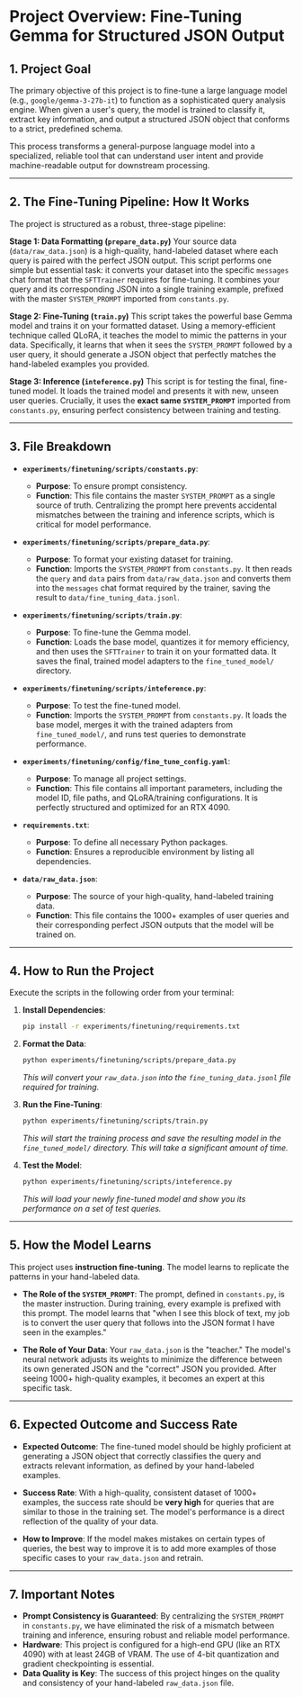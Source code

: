# Project Overview: Fine-Tuning Gemma for Structured JSON Output

## 1. Project Goal

The primary objective of this project is to fine-tune a large language model (e.g., `google/gemma-3-27b-it`) to function as a sophisticated query analysis engine. When given a user's query, the model is trained to classify it, extract key information, and output a structured JSON object that conforms to a strict, predefined schema.

This process transforms a general-purpose language model into a specialized, reliable tool that can understand user intent and provide machine-readable output for downstream processing.

---

## 2. The Fine-Tuning Pipeline: How It Works

The project is structured as a robust, three-stage pipeline:

**Stage 1: Data Formatting (`prepare_data.py`)**
Your source data (`data/raw_data.json`) is a high-quality, hand-labeled dataset where each query is paired with the perfect JSON output. This script performs one simple but essential task: it converts your dataset into the specific `messages` chat format that the `SFTTrainer` requires for fine-tuning. It combines your query and its corresponding JSON into a single training example, prefixed with the master `SYSTEM_PROMPT` imported from `constants.py`.

**Stage 2: Fine-Tuning (`train.py`)**
This script takes the powerful base Gemma model and trains it on your formatted dataset. Using a memory-efficient technique called QLoRA, it teaches the model to mimic the patterns in your data. Specifically, it learns that when it sees the `SYSTEM_PROMPT` followed by a user query, it should generate a JSON object that perfectly matches the hand-labeled examples you provided.

**Stage 3: Inference (`inteference.py`)**
This script is for testing the final, fine-tuned model. It loads the trained model and presents it with new, unseen user queries. Crucially, it uses the **exact same `SYSTEM_PROMPT`** imported from `constants.py`, ensuring perfect consistency between training and testing.

---

## 3. File Breakdown

- **`experiments/finetuning/scripts/constants.py`**:
  - **Purpose**: To ensure prompt consistency.
  - **Function**: This file contains the master `SYSTEM_PROMPT` as a single source of truth. Centralizing the prompt here prevents accidental mismatches between the training and inference scripts, which is critical for model performance.

- **`experiments/finetuning/scripts/prepare_data.py`**:
  - **Purpose**: To format your existing dataset for training.
  - **Function**: Imports the `SYSTEM_PROMPT` from `constants.py`. It then reads the `query` and `data` pairs from `data/raw_data.json` and converts them into the `messages` chat format required by the trainer, saving the result to `data/fine_tuning_data.jsonl`.

- **`experiments/finetuning/scripts/train.py`**:
  - **Purpose**: To fine-tune the Gemma model.
  - **Function**: Loads the base model, quantizes it for memory efficiency, and then uses the `SFTTrainer` to train it on your formatted data. It saves the final, trained model adapters to the `fine_tuned_model/` directory.

- **`experiments/finetuning/scripts/inteference.py`**:
  - **Purpose**: To test the fine-tuned model.
  - **Function**: Imports the `SYSTEM_PROMPT` from `constants.py`. It loads the base model, merges it with the trained adapters from `fine_tuned_model/`, and runs test queries to demonstrate performance.

- **`experiments/finetuning/config/fine_tune_config.yaml`**:
  - **Purpose**: To manage all project settings.
  - **Function**: This file contains all important parameters, including the model ID, file paths, and QLoRA/training configurations. It is perfectly structured and optimized for an RTX 4090.

- **`requirements.txt`**:
  - **Purpose**: To define all necessary Python packages.
  - **Function**: Ensures a reproducible environment by listing all dependencies.

- **`data/raw_data.json`**:
  - **Purpose**: The source of your high-quality, hand-labeled training data.
  - **Function**: This file contains the 1000+ examples of user queries and their corresponding perfect JSON outputs that the model will be trained on.

---

## 4. How to Run the Project

Execute the scripts in the following order from your terminal:

1.  **Install Dependencies**:
    ```bash
    pip install -r experiments/finetuning/requirements.txt
    ```

2.  **Format the Data**:
    ```bash
    python experiments/finetuning/scripts/prepare_data.py
    ```
    *This will convert your `raw_data.json` into the `fine_tuning_data.jsonl` file required for training.*

3.  **Run the Fine-Tuning**:
    ```bash
    python experiments/finetuning/scripts/train.py
    ```
    *This will start the training process and save the resulting model in the `fine_tuned_model/` directory. This will take a significant amount of time.*

4.  **Test the Model**:
    ```bash
    python experiments/finetuning/scripts/inteference.py
    ```
    *This will load your newly fine-tuned model and show you its performance on a set of test queries.*

---

## 5. How the Model Learns

This project uses **instruction fine-tuning**. The model learns to replicate the patterns in your hand-labeled data.

- **The Role of the `SYSTEM_PROMPT`**: The prompt, defined in `constants.py`, is the master instruction. During training, every example is prefixed with this prompt. The model learns that "when I see this block of text, my job is to convert the user query that follows into the JSON format I have seen in the examples."

- **The Role of Your Data**: Your `raw_data.json` is the "teacher." The model's neural network adjusts its weights to minimize the difference between its own generated JSON and the "correct" JSON you provided. After seeing 1000+ high-quality examples, it becomes an expert at this specific task.

---

## 6. Expected Outcome and Success Rate

- **Expected Outcome**: The fine-tuned model should be highly proficient at generating a JSON object that correctly classifies the query and extracts relevant information, as defined by your hand-labeled examples.

- **Success Rate**: With a high-quality, consistent dataset of 1000+ examples, the success rate should be **very high** for queries that are similar to those in the training set. The model's performance is a direct reflection of the quality of your data.

- **How to Improve**: If the model makes mistakes on certain types of queries, the best way to improve it is to add more examples of those specific cases to your `raw_data.json` and retrain.

---

## 7. Important Notes

- **Prompt Consistency is Guaranteed**: By centralizing the `SYSTEM_PROMPT` in `constants.py`, we have eliminated the risk of a mismatch between training and inference, ensuring robust and reliable model performance.
- **Hardware**: This project is configured for a high-end GPU (like an RTX 4090) with at least 24GB of VRAM. The use of 4-bit quantization and gradient checkpointing is essential.
- **Data Quality is Key**: The success of this project hinges on the quality and consistency of your hand-labeled `raw_data.json` file.
